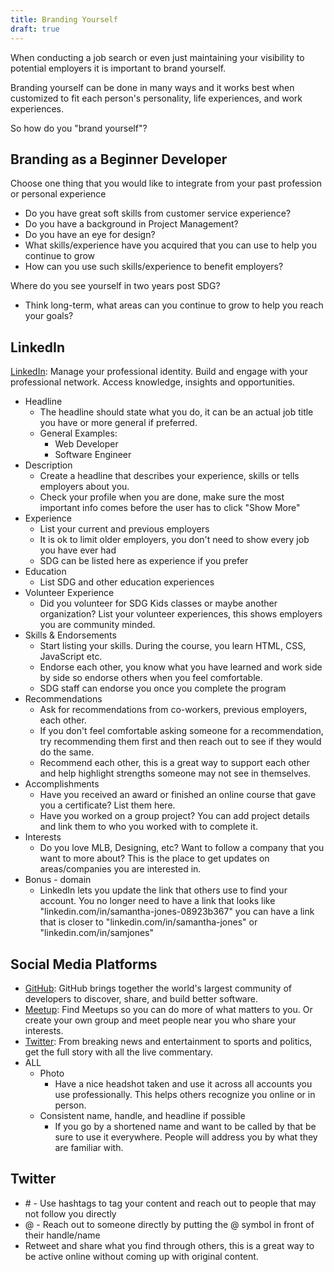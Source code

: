 ```yaml
---
title: Branding Yourself
draft: true
---
```


When conducting a job search or even just maintaining your visibility to potential employers it is important to brand yourself.

Branding yourself can be done in many ways and it works best when customized to fit each person's personality, life experiences, and work experiences.

So how do you "brand yourself"?

## Branding as a Beginner Developer

Choose one thing that you would like to integrate from your past profession or personal experience

- Do you have great soft skills from customer service experience?
- Do you have a background in Project Management?
- Do you have an eye for design?
- What skills/experience have you acquired that you can use to help you continue to grow
- How can you use such skills/experience to benefit employers?

Where do you see yourself in two years post SDG?

- Think long-term, what areas can you continue to grow to help you reach your goals?

## LinkedIn

[LinkedIn](https://www.linkedin.com/): Manage your professional identity. Build and engage with your professional network. Access knowledge, insights and opportunities.

- Headline
  - The headline should state what you do, it can be an actual job title you have or more general if preferred.
  - General Examples:
    - Web Developer
    - Software Engineer
- Description
  - Create a headline that describes your experience, skills or tells employers about you.
  - Check your profile when you are done, make sure the most important info comes before the user has to click "Show More"
- Experience
  - List your current and previous employers
  - It is ok to limit older employers, you don't need to show every job you have ever had
  - SDG can be listed here as experience if you prefer
- Education
  - List SDG and other education experiences
- Volunteer Experience
  - Did you volunteer for SDG Kids classes or maybe another organization? List your volunteer experiences, this shows employers you are community minded.
- Skills & Endorsements
  - Start listing your skills. During the course, you learn HTML, CSS, JavaScript etc.
  - Endorse each other, you know what you have learned and work side by side so endorse others when you feel comfortable.
  - SDG staff can endorse you once you complete the program
- Recommendations
  - Ask for recommendations from co-workers, previous employers, each other.
  - If you don't feel comfortable asking someone for a recommendation, try recommending them first and then reach out to see if they would do the same.
  - Recommend each other, this is a great way to support each other and help highlight strengths someone may not see in themselves.
- Accomplishments
  - Have you received an award or finished an online course that gave you a certificate? List them here.
  - Have you worked on a group project? You can add project details and link them to who you worked with to complete it.
- Interests
  - Do you love MLB, Designing, etc? Want to follow a company that you want to more about? This is the place to get updates on areas/companies you are interested in.
- Bonus - domain
  - LinkedIn lets you update the link that others use to find your account. You no longer need to have a link that looks like "linkedin.com/in/samantha-jones-08923b367" you can have a link that is closer to "linkedin.com/in/samantha-jones" or "linkedin.com/in/samjones"

## Social Media Platforms

- [GitHub](https://github.com/): GitHub brings together the world's largest community of developers to discover, share, and build better software.
- [Meetup](https://www.meetup.com/): Find Meetups so you can do more of what matters to you. Or create your own group and meet people near you who share your interests.
- [Twitter](https://twitter.com): From breaking news and entertainment to sports and politics, get the full story with all the live commentary.
- ALL
  - Photo
    - Have a nice headshot taken and use it across all accounts you use professionally. This helps others recognize you online or in person.
  - Consistent name, handle, and headline if possible
    - If you go by a shortened name and want to be called by that be sure to use it everywhere. People will address you by what they are familiar with.

## Twitter

- \# - Use hashtags to tag your content and reach out to people that may not follow you directly
- @ - Reach out to someone directly by putting the @ symbol in front of their handle/name
- Retweet and share what you find through others, this is a great way to be active online without coming up with original content.
